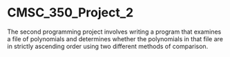 # CMSC_350_Project_2
The second programming project involves writing a program that examines a file of polynomials and determines whether the polynomials in that file are in strictly ascending order using two different methods of comparison.
